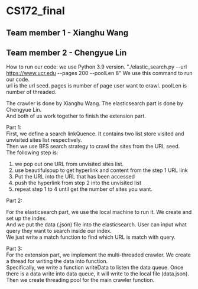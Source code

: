 # CS172_final

## Team member 1 - Xianghu Wang
## Team member 2 - Chengyue Lin  


How to run our code: we use Python 3.9 version.  "./elastic_search.py --url https://www.ucr.edu --pages 200 --poolLen 8" We use this command to run our code.    
url is the url seed. pages is number of page user want to crawl.  poolLen is number of threaded.   


The crawler is done by Xianghu Wang. The elasticsearch part is done by Chengyue Lin.    
And both of us work together to finish the extension part.
            

Part 1:    
First, we define a search linkQuence. It contains two list store visited and unvisited sites list respectively.   
Then we use BFS search strategy to crawl the sites from the URL seed.    
The following step is: 
1. we pop out one URL from unvisited sites list.   
2. use beautifulsoup to get hyperlink and content from the step 1 URL link     
3. Put the URL into the URL that has been accessed   
4. push the hyperlink from step 2 into the unvisited list 
5. repeat step 1 to 4 until get the number of sites you want. 

Part 2:   

For the elasticsearch part, we use the local machine to run it. We create and set up the index.  
And we put the data (.json) file into the elasticsearch. User can input what query they want to search inside our index.  
We just write a match function to find which URL is match with query.   

Part 3:   
For the extension part, we implement the multi-threaded crawler. We create a thread for writing the data into function.    
Specifically, we write a function writeData to listen the data queue. Once there is a data write into data queue, it will write to the local file (data.json).    
Then we create threading pool for the main crawler function.

